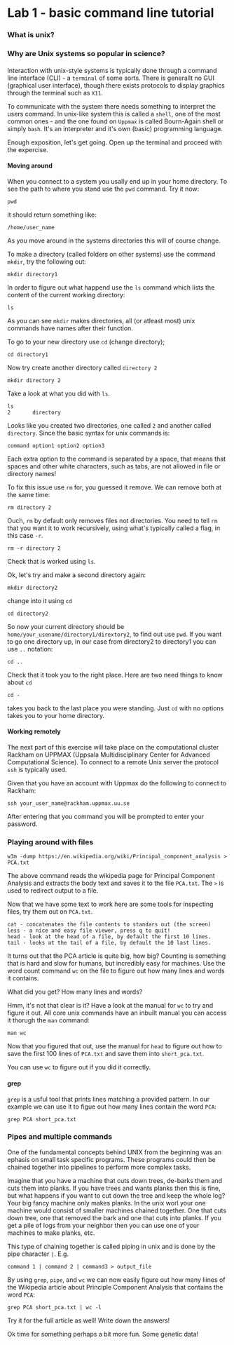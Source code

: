 # Lab 1 - basic command line tutorial

### What is unix?

### Why are Unix systems so popular in science?




#### 
Interaction with unix-style systems is typically done through a command line interface (CLI) - a `terminal` of some sorts. There is generallt no GUI (graphical user interface), though there exists protocols to display graphics through the terminal such as `X11`.

To communicate with the system there needs something to interpret the users command. In unix-like system this is called a `shell`, one of the most common ones - and the one found on `Uppmax` is called Bourn-Again shell or simply `bash`.
It's an interpreter and it's own (basic) programming language. 

Enough exposition, let's get going. Open up the terminal and proceed with the expercise. 

#### Moving around
When you connect to a system you usally end up in your home directory. To see the path to where you stand use the `pwd` command. Try it now:

```
pwd
```
it should return something like:

```
/home/user_name
```
As you move around in the systems directories this will of course change.

To make a directory (called folders on other systems) use the command `mkdir`, try the following out:

```
mkdir directory1
```
In order to figure out what happend use the `ls` command which lists the content of the current working directory:

```
ls
```
As you can see `mkdir` makes directories, all (or atleast most) unix commands have names after their function. 

To go to your new directory use `cd` (change directory);

```
cd directory1
```

Now try create another directory called `directory 2`

```
mkdir directory 2
```
Take a look at what you did with `ls`.

```
ls
2		directory
```
Looks like you created two directories, one called `2` and another called `directory`. Since the basic syntax for unix commands is:

```
command option1 option2 option3
```
Each extra option to the command is separated by a space, that means that spaces and other white characters, such as tabs, are not allowed in file or directory names!

To fix this issue use `rm` for, you guessed it remove.
We can remove both at the same time:

```
rm directory 2
```
Ouch, `rm` by default only removes files not directories. You need to tell `rm` that you want it to work recursively, using what's typically called a flag, in this case `-r`.

```
rm -r directory 2
```
Check that is worked using `ls`.


Ok, let's try and make a second directory again:

```
mkdir directory2
```
change into it using `cd` 

```
cd directory2
```

So now your current directory should be `home/your_usename/directory1/dirextory2`, to find out use `pwd`. If you want to go one directory up, in our case from directory2 to directory1 you can use `..` notation:

```
cd ..
```

Check that it took you to the right place. Here are two need things to know about `cd`

```
cd -
```
takes you back to the last place you were standing.
Just `cd` with no options takes you to your home directory.



#### Working remotely 
The next part of this exercise will take place on the computational cluster Rackham on UPPMAX (Uppsala Multidisciplinary Center for Advanced Computational Science). 
To connect to a remote Unix server the protocol `ssh` is typically used.

Given that you have an account with Uppmax do the following to connect to Rackham:

```
ssh your_user_name@rackham.uppmax.uu.se
```

After entering that you command you will be prompted to enter your password.



### Playing around with files

```
w3m -dump https://en.wikipedia.org/wiki/Principal_component_analysis > PCA.txt
```


The above command reads the wikipedia page for Principal Component Analysis and extracts the body text and saves it to the file `PCA.txt`. The `>` is used to redirect output to a file.


Now that we have some text to work here are some tools for inspecting files, try them out on `PCA.txt`.

```
cat - concatenates the file contents to standars out (the screen)
less - a nice and easy file viewer, press q to quit!
head - look at the head of a file, by default the first 10 lines.
tail - looks at the tail of a file, by default the 10 last lines.
```

It turns out that the PCA article is quite big, how big?
Counting is something that is hard and slow for humans, but incredibly easy for machines. Use the word count command `wc` on the file to figure out how many lines and words it contains. 

What did you get? How many lines and words?

Hmm, it's not that clear is it? Have a look at the manual for `wc` to try and figure it out. 
All core unix commands have an inbuilt manual you can access it thorugh the `man` command:

```
man wc 
```

Now that you figured that out, use the manual for `head` to figure out how to save the first 100 lines of `PCA.txt` and save them into `short_pca.txt`.

You can use `wc` to figure out if you did it correctly.

#### grep
`grep` is a usful tool that prints lines matching a provided pattern.
In our example we can use it to figue out how many lines contain the word `PCA`:

```
grep PCA short_pca.txt
``` 


### Pipes and multiple commands
One of the fundamental concepts behind UNIX from the beginning was an ephasis on small task specific programs. These programs could then be chained together into pipelines to perform more complex tasks.

Imagine that you have a machine that cuts down trees, de-barks them and cuts them into planks. If you have trees and wants planks then this is fine, but what happens if you want to cut down the tree and keep the whole log? Your big fancy machine only makes planks.
In the unix worl your one machine would consist of smaller machines chained together. One that cuts down tree, one that removed the bark and one that cuts into planks. 
If you get a pile of logs from your neighbor then you can use one of your machines to make planks, etc.

This type of chaining together is called piping in unix and is done by the pipe character `|`. E.g.

```
command 1 | command 2 | command3 > output_file
```

By using `grep`, `pipe`, and `wc` we can now easily figure out how many liines of the Wikipedia article about Principle Component Analysis that contains the word `PCA`:

```
grep PCA short_pca.txt | wc -l
```

Try it for the full article as well!
Write down the answers!



Ok time for something perhaps a bit more fun. Some genetic data!









